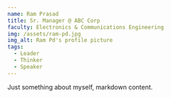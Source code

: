 ```yaml
---
name: Ram Prasad
title: Sr. Manager @ ABC Corp
faculty: Electronics & Communications Engineering
img: /assets/ram-pd.jpg
img_alt: Ram Pd's profile picture
tags:
  - Leader
  - Thinker
  - Speaker
---
```


Just something about myself, markdown content.